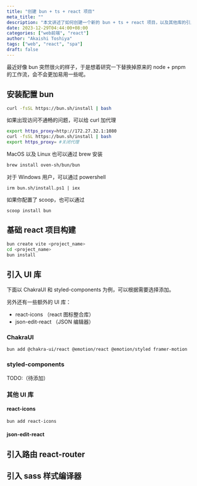 ```yaml
---
title: "创建 bun + ts + react 项目"
meta_title: ""
description: "本文讲述了如何创建一个新的 bun + ts + react 项目，以及其他库的引用。"
date: 2023-12-29T04:44:00+08:00
categories: ["web前端", "react"]
author: "Akaishi Toshiya"
tags: ["web", "react", "spa"]
draft: false
---
```


最近好像 bun 突然很火的样子，于是想着研究一下替换掉原来的 node + pnpm 的工作流，会不会更加易用一些呢。

## 安装配置 bun

```bash
curl -fsSL https://bun.sh/install | bash
```

如果出现访问不通畅的问题，可以给 curl 加代理

```bash
export https_proxy=http://172.27.32.1:1080
curl -fsSL https://bun.sh/install | bash
export https_proxy= #关闭代理
```

MacOS 以及 Linux 也可以通过 brew 安装

```bash
brew install oven-sh/bun/bun
```

对于 Windows 用户，可以通过 powershell

```shell
irm bun.sh/install.ps1 | iex
```

如果你配置了 scoop，也可以通过

```shell
scoop install bun
```

## 基础 react 项目构建

```bash
bun create vite <project_name>
cd <project_name>
bun install
```

## 引入 UI 库

下面以 ChakraUI 和 styled-components 为例，可以根据需要选择添加。

另外还有一些额外的 UI 库：

* react-icons （react 图标整合库）
* json-edit-react （JSON 编辑器）

### ChakraUI

```bash
bun add @chakra-ui/react @emotion/react @emotion/styled framer-motion
```

### styled-components

TODO:（待添加）

### 其他 UI 库

#### react-icons

```bash
bun add react-icons
```

#### json-edit-react

## 引入路由 react-router

## 引入 sass 样式编译器
